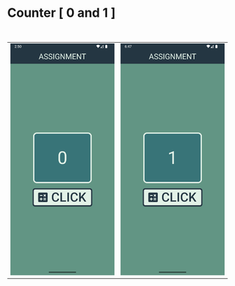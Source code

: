 # Counter [ 0 and 1 ]
<br>
<table>
<tr>
<td><img src="../images/Counter0.png" style="width:250px"></td>
<td><img src="../images/Counter1.png" style="width:250px"></td>
</tr>
</table>